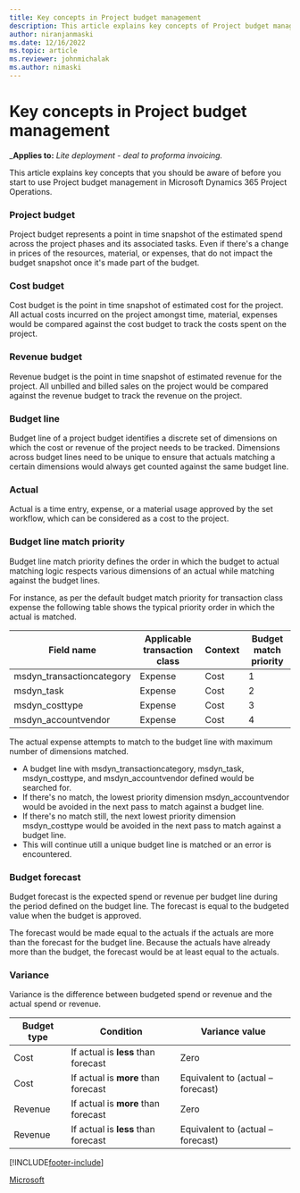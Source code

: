 ```yaml
---
title: Key concepts in Project budget management
description: This article explains key concepts of Project budget management in Microsoft Dynamics 365 Project Operations.
author: niranjanmaski
ms.date: 12/16/2022
ms.topic: article
ms.reviewer: johnmichalak
ms.author: nimaski
---
```


# Key concepts in Project budget management

_**Applies to:** _Lite deployment - deal to proforma invoicing._

This article explains key concepts that you should be aware of before you start to use Project budget management in Microsoft Dynamics 365 Project Operations.

### Project budget
Project budget represents a point in time snapshot of the estimated spend across the project phases and its associated tasks. Even if there's a change in prices of the resources, material, or expenses, that do not impact the budget snapshot once it's made part of the budget.

### Cost budget

Cost budget is the point in time snapshot of estimated cost for the project. All actual costs incurred on the project amongst time, material, expenses would be compared against the cost budget to track the costs spent on the project.

### Revenue budget

Revenue budget is the point in time snapshot of estimated revenue for the project. All unbilled and billed sales on the project would be compared against the revenue budget to track the revenue on the project.

### Budget line

Budget line of a project budget identifies a discrete set of dimensions on which the cost or revenue of the project needs to be tracked. Dimensions across budget lines need to be unique to ensure that actuals matching a certain dimensions would always get counted against the same budget line.

### Actual

Actual is a time entry, expense, or a material usage approved by the set workflow, which can be considered as a cost to the project.

### Budget line match priority

Budget line match priority defines the order in which the budget to actual matching logic respects various dimensions of an actual while matching against the budget lines. 

For instance, as per the default budget match priority for transaction class expense the following table shows the typical priority order in which the actual is matched.

| **Field name** | **Applicable transaction class** | **Context** | **Budget match priority** |
| --- | --- | --- | --- |
| msdyn_transactioncategory | Expense | Cost | 1 |
| msdyn_task | Expense | Cost | 2 |
| msdyn_costtype | Expense | Cost | 3 |
| msdyn_accountvendor | Expense | Cost | 4 |

The actual expense attempts to match to the budget line with maximum number of dimensions matched. 
- A budget line with msdyn_transactioncategory, msdyn_task, msdyn_costtype, and msdyn_accountvendor defined would be searched for. 
- If there's no match, the lowest priority dimension msdyn_accountvendor would be avoided in the next pass to match against a budget line. 
- If there's no match still, the next lowest priority dimension msdyn_costtype would be avoided in the next pass to match against a budget line.
- This will continue utill a unique budget line is matched or an error is encountered.

### Budget forecast

Budget forecast is the expected spend or revenue per budget line during the period defined on the budget line. The forecast is equal to the budgeted value when the budget is approved.

The forecast would be made equal to the actuals if the actuals are more than the forecast for the budget line. Because the actuals have already more than the budget, the forecast would be at least equal to the actuals.

### Variance

Variance is the difference between budgeted spend or revenue and the actual spend or revenue.

| **Budget type** | **Condition** | **Variance value** |
| --- | --- | --- |
| Cost | If actual is **less** than forecast | Zero |
| Cost | If actual is **more** than forecast | Equivalent to (actual – forecast) |
| Revenue | If actual is **more** than forecast |  Zero |
| Revenue | If actual is **less** than forecast | Equivalent to (actual – forecast) |



[!INCLUDE[footer-include](../../includes/footer-banner.md)]

[Microsoft](https://www.microsoft.com)
